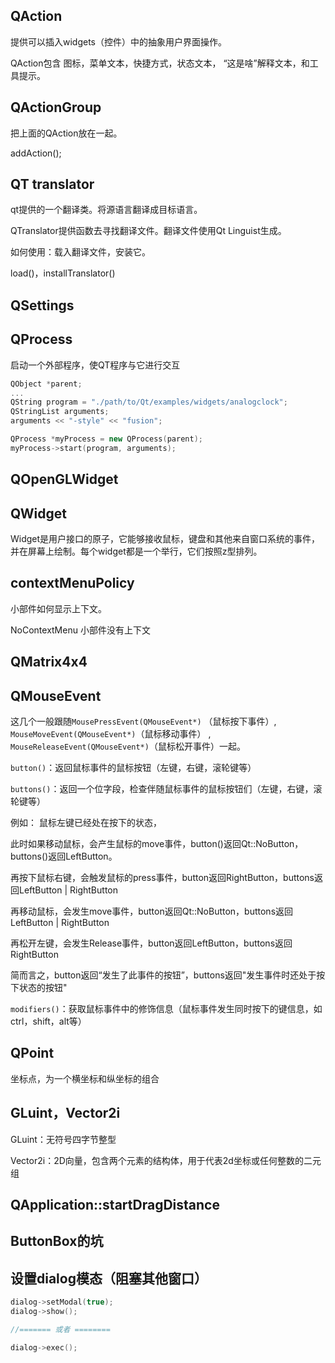 ## QAction
提供可以插入widgets（控件）中的抽象用户界面操作。

QAction包含 图标，菜单文本，快捷方式，状态文本， “这是啥”解释文本，和工具提示。

## QActionGroup
把上面的QAction放在一起。

addAction();

## QT translator
qt提供的一个翻译类。将源语言翻译成目标语言。

QTranslator提供函数去寻找翻译文件。翻译文件使用Qt Linguist生成。

如何使用：载入翻译文件，安装它。

load()，installTranslator()

## QSettings


## QProcess
启动一个外部程序，使QT程序与它进行交互

```cpp
QObject *parent;
...
QString program = "./path/to/Qt/examples/widgets/analogclock";
QStringList arguments;
arguments << "-style" << "fusion";

QProcess *myProcess = new QProcess(parent);
myProcess->start(program, arguments);
```

## QOpenGLWidget

## QWidget
Widget是用户接口的原子，它能够接收鼠标，键盘和其他来自窗口系统的事件，并在屏幕上绘制。每个widget都是一个举行，它们按照z型排列。

## contextMenuPolicy
小部件如何显示上下文。

NoContextMenu 小部件没有上下文

## QMatrix4x4

## QMouseEvent
这几个一般跟随`MousePressEvent(QMouseEvent*)` （鼠标按下事件）, `MouseMoveEvent(QMouseEvent*)`（鼠标移动事件） , `MouseReleaseEvent(QMouseEvent*)`（鼠标松开事件）一起。

`button()`：返回鼠标事件的鼠标按钮（左键，右键，滚轮键等）

`buttons()`：返回一个位字段，检查伴随鼠标事件的鼠标按钮们（左键，右键，滚轮键等）

例如：
鼠标左键已经处在按下的状态，

此时如果移动鼠标，会产生鼠标的move事件，button()返回Qt::NoButton，buttons()返回LeftButton。

再按下鼠标右键，会触发鼠标的press事件，button返回RightButton，buttons返回LeftButton | RightButton

再移动鼠标，会发生move事件，button返回Qt::NoButton，buttons返回LeftButton | RightButton

再松开左键，会发生Release事件，button返回LeftButton，buttons返回RightButton

简而言之，button返回“发生了此事件的按钮”，buttons返回"发生事件时还处于按下状态的按钮"


`modifiers()`：获取鼠标事件中的修饰信息（鼠标事件发生同时按下的键信息，如ctrl，shift，alt等）

## QPoint
坐标点，为一个横坐标和纵坐标的组合

## GLuint，Vector2i
GLuint：无符号四字节整型

Vector2i：2D向量，包含两个元素的结构体，用于代表2d坐标或任何整数的二元组

## QApplication::startDragDistance

## ButtonBox的坑

## 设置dialog模态（阻塞其他窗口）
```cpp
dialog->setModal(true);
dialog->show();

//======= 或者 ======== 

dialog->exec();
```

